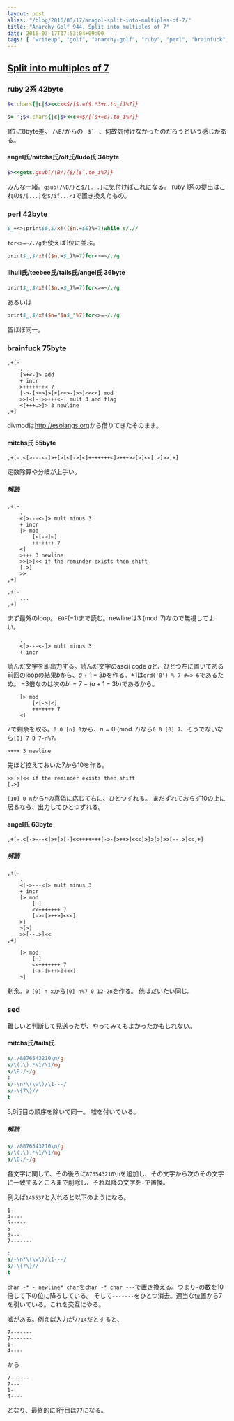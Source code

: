 ```yaml
---
layout: post
alias: "/blog/2016/03/17/anagol-split-into-multiples-of-7/"
title: "Anarchy Golf 944. Split into multiples of 7"
date: 2016-03-17T17:53:04+09:00
tags: [ "writeup", "golf", "anarchy-golf", "ruby", "perl", "brainfuck", "sed", "regex" ]
---
```


## [Split into multiples of 7](http://golf.shinh.org/p.rb?Split+into+multiples+of+7)

### ruby 2系 42byte

``` ruby
$<.chars{|c|$><<c<<$/[$.=($.*3+c.to_i)%7]}
```

``` ruby
s='';$<.chars{|c|$><<c<<$/[(s+=c).to_i%7]}
```

1位に8byte差。
`/\B/`からの <code> $` </code> 、何故気付けなかったのだろうという感じがある。

#### angel氏/mitchs氏/olf氏/ludo氏 34byte

``` ruby
$><<gets.gsub(/\B/){$/[$`.to_i%7]}
```

みんな一緒。`gsub(/\B/)`と`$/[...]`に気付けばこれになる。
ruby 1系の提出はこれの`$/[...]`を`$/if...<1`で置き換えたもの。

### perl 42byte

``` perl
$_=<>;print$&,$/x!(($n.=$&)%=7)while s/.//
```

`for<>=~/./g`を使えば1位に並ぶ。

``` perl
print$_,$/x!(($n.=$_)%=7)for<>=~/./g
```

#### llhuii氏/teebee氏/tails氏/angel氏 36byte

``` perl
print$_,$/x!(($n.=$_)%=7)for<>=~/./g
```

あるいは

``` perl
print$_,$/x!($n="$n$_"%7)for<>=~/./g
```

皆ほぼ同一。

### brainfuck 75byte

``` brainfuck
,+[-
    .
    [>+<-]> add
    + incr
    >+++++++< 7
    [->-[>+>]>[+[<+>-]>>]<<<<] mod
    >>[<[-]>>+++<-] mult 3 and flag
    <[+++.>]> 3 newline
,+]
```

divmodは<http://esolangs.org>から借りてきたそのまま。

#### mitchs氏 55byte

``` brainfuck
,+[-.<[>---<-]>+[>[<[->]<]+++++++<]>+++>>[>]<<[.>]>>,+]
```

定数除算や分岐が上手い。

##### 解読

``` brainfuck
,+[-
    .
    <[>---<-]> mult minus 3
    + incr
    [> mod
        [<[->]<]
        +++++++ 7
    <]
    >+++ 3 newline
    >>[>]<< if the reminder exists then shift
    [.>]
    >>
,+]
```

``` brainfuck
,+[-
    ...
,+]
```

まず最外のloop。
`EOF`($-1$)まで読む。newlineは$3 \pmod 7$なので無視してよい。

``` brainfuck
    .
    <[>---<-]> mult minus 3
    + incr
```

読んだ文字を即出力する。読んだ文字のascii code $a$と、ひとつ左に置いてある前回のloopの結果$b$から、$a + 1 - 3b$を作る。$+1$は`ord('0') % 7 #=> 6`であるため。
$-3$倍なのは次の$b' = 7 - (a + 1 - 3b)$であるから。

``` brainfuck
    [> mod
        [<[->]<]
        +++++++ 7
    <]
```

7で剰余を取る。`0 0 [n] 0`から、$n = 0 \pmod 7$なら`0 0 [0] 7`、そうでないなら`[0] 7 0 7-n%7`。

``` brainfuck
>+++ 3 newline
```

先ほど控えておいた$7$から$10$を作る。

``` brainfuck
>>[>]<< if the reminder exists then shift
[.>]
```

`[10] 0 n`から$n$の真偽に応じて右に、ひとつずれる。
まだずれておらず$10$の上に居るなら、出力してひとつずれる。


#### angel氏 63byte

``` brainfuck
,+[-.<[->---<]>+[>[-]<<+++++++[->-[>++>]<<<]>]>[>]>>[--.>]<<,+]
```

##### 解読

``` brainfuck
,+[-
    .
    <[->---<]> mult minus 3
    + incr
    [> mod
        [-]
        <<+++++++ 7
        [->-[>++>]<<<]
    >]
    >[>]
    >>[--.>]<<
,+]
```

``` brainfuck
    [> mod
        [-]
        <<+++++++ 7
        [->-[>++>]<<<]
    >]
```

剰余。`0 [0] n x`から`[0] n%7 0 12-2n`を作る。
他はだいたい同じ。

### sed

難しいと判断して見送ったが、やってみてもよかったかもしれない。

#### mitchs氏/tails氏

``` sed
s/./&876543210\n/g
s/\(.\).*\1/\1/mg
s/\B./-/g
:
s/-\n*\(\w\)/\1---/
s/-\{7\}//
t
```

5,6行目の順序を除いて同一。
嘘を付いている。

##### 解読

``` sed
s/./&876543210\n/g
s/\(.\).*\1/\1/mg
s/\B./-/g
```

各文字に関して、その後ろに`876543210\n`を追加し、その文字から次のその文字に一致するところまで削除し、それ以降の文字を`-`で置換。

例えば`145537`と入れると以下のようになる。

```
1-
4----
5-----
5-----
3---
7-------
```

``` sed
:
s/-\n*\(\w\)/\1---/
s/-\{7\}//
t
```

`char -* - newline* char`を`char -* char ---`で置き換える。つまり`-`の数を$10$倍して下の位に降ろしている。
そして`-------`をひとつ消去。適当な位置から$7$を引いている。これを交互にやる。

嘘がある。例えば入力が`7714`だとすると、

```
7-------
7-------
1-
4----
```

から

```
7------
7---
1-
4----
```

となり、最終的に$1$行目は`77`になる。
